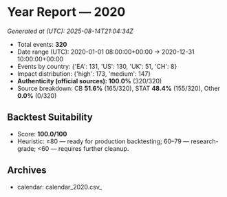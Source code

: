 # Year Report — 2020

_Generated at (UTC): 2025-08-14T21:04:34Z_

- Total events: **320**
- Date range (UTC): 2020-01-01 08:00:00+00:00 → 2020-12-31 10:00:00+00:00
- Events by country: {'EA': 131, 'US': 130, 'UK': 51, 'CH': 8}
- Impact distribution: {'high': 173, 'medium': 147}
- **Authenticity (official sources): 100.0%** (320/320)
- Source breakdown: CB **51.6%** (165/320), STAT **48.4%** (155/320), Other **0.0%** (0/320)

## Backtest Suitability
- Score: **100.0/100**
- Heuristic: ≥80 — ready for production backtesting; 60–79 — research-grade; <60 — requires further cleanup.

## Archives
- calendar: calendar_2020.csv_
